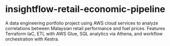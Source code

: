 # insightflow-retail-economic-pipeline
A data engineering portfolio project using AWS cloud services to analyze correlations between Malaysian retail performance and fuel prices. Features Terraform IaC, ETL with AWS Glue, SQL analytics via Athena, and workflow orchestration with Kestra.
